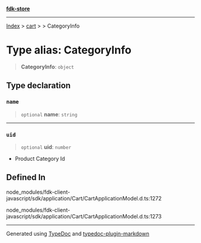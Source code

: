 [**fdk-store**](../../../README.md)
***

[Index](../../../API.md) > [cart](../../README.md) > [<internal>](../README.md) > CategoryInfo

# Type alias: CategoryInfo

> **CategoryInfo**: `object`

## Type declaration

### `name`

> `optional` **name**: `string`

***

### `uid`

> `optional` **uid**: `number`

- Product Category Id

## Defined In

node\_modules/fdk-client-javascript/sdk/application/Cart/CartApplicationModel.d.ts:1272

node\_modules/fdk-client-javascript/sdk/application/Cart/CartApplicationModel.d.ts:1273

***
Generated using [TypeDoc](https://typedoc.org/) and [typedoc-plugin-markdown](https://www.npmjs.com/package/typedoc-plugin-markdown)
